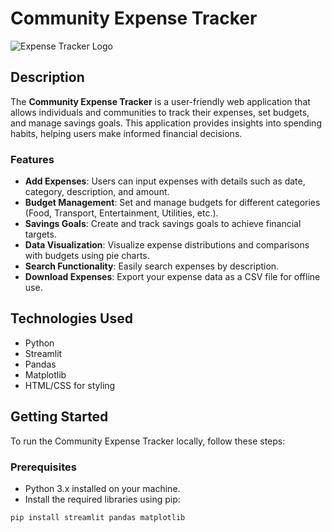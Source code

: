 # Community Expense Tracker

![Expense Tracker Logo](path/to/logo.png) <!-- Replace with your logo or remove if not available -->

## Description

The **Community Expense Tracker** is a user-friendly web application that allows individuals and communities to track their expenses, set budgets, and manage savings goals. This application provides insights into spending habits, helping users make informed financial decisions.

### Features
- **Add Expenses**: Users can input expenses with details such as date, category, description, and amount.
- **Budget Management**: Set and manage budgets for different categories (Food, Transport, Entertainment, Utilities, etc.).
- **Savings Goals**: Create and track savings goals to achieve financial targets.
- **Data Visualization**: Visualize expense distributions and comparisons with budgets using pie charts.
- **Search Functionality**: Easily search expenses by description.
- **Download Expenses**: Export your expense data as a CSV file for offline use.

## Technologies Used
- Python
- Streamlit
- Pandas
- Matplotlib
- HTML/CSS for styling

## Getting Started

To run the Community Expense Tracker locally, follow these steps:

### Prerequisites
- Python 3.x installed on your machine.
- Install the required libraries using pip:

```bash
pip install streamlit pandas matplotlib
